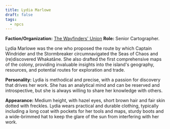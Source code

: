 ```yaml
---
title: Lydia Marlowe
draft: false
tags:
  - npcs
---
```

**Faction/Organization:** [The Wayfinders' Union](the-wayfinders-union.md)
**Role:** Senior Cartographer.

Lydia Marlowe was the one who proposed the route by which Captain Windrider and the Stormbreaker circumnavigated the Seas of Chaos and (re)discovered Whakatāne. She also drafted the first comprehensive maps of the colony, providing invaluable insights into the island's geography, resources, and potential routes for exploration and trade.

**Personality:** Lydia is methodical and precise, with a passion for discovery that drives her work. She has an analytical mind and can be reserved and introspective, but she is always willing to share her knowledge with others.

**Appearance:** Medium height, with hazel eyes, short brown hair and fair skin dotted with freckles. Lydia wears practical and durable clothing, typically including a long coat with pockets for her tools and maps, sturdy boots and a wide-brimmed hat to keep the glare of the sun from interfering with her work.